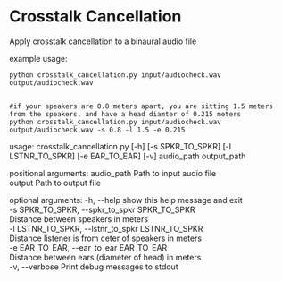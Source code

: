 # Crosstalk Cancellation
Apply crosstalk cancellation to a binaural audio file  


example usage:  


    python crosstalk_cancellation.py input/audiocheck.wav output/audiocheck.wav  

    
    #if your speakers are 0.8 meters apart, you are sitting 1.5 meters from the speakers, and have a head diamter of 0.215 meters  
    python crosstalk_cancellation.py input/audiocheck.wav output/audiocheck.wav -s 0.8 -l 1.5 -e 0.215 


usage: crosstalk_cancellation.py [-h] [-s SPKR_TO_SPKR] [-l LSTNR_TO_SPKR] [-e EAR_TO_EAR] [-v] audio_path output_path 

positional arguments:
  audio_path            Path to input audio file  
  output                Path to output file  

optional arguments:
  -h, --help            show this help message and exit  
  -s SPKR_TO_SPKR, --spkr_to_spkr SPKR_TO_SPKR  
                        Distance between speakers in meters  
  -l LSTNR_TO_SPKR, --lstnr_to_spkr LSTNR_TO_SPKR  
                        Distance listener is from ceter of speakers in meters  
  -e EAR_TO_EAR, --ear_to_ear EAR_TO_EAR  
                        Distance between ears (diameter of head) in meters  
  -v, --verbose         Print debug messages to stdout  

